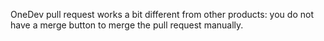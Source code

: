 OneDev pull request works a bit different from other products: you do not have a merge button to merge the pull request manually. 